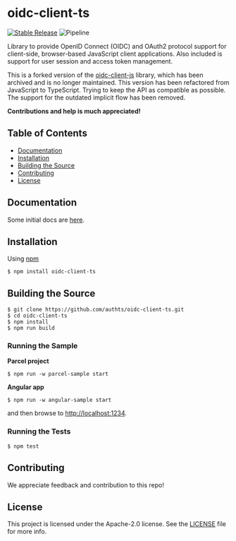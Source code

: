 # oidc-client-ts

[![Stable Release](https://img.shields.io/npm/v/oidc-client-ts.svg)](https://npm.im/oidc-client-ts)
![Pipeline](https://github.com/authts/oidc-client-ts/workflows/Release/badge.svg)

Library to provide OpenID Connect (OIDC) and OAuth2 protocol support for client-side, browser-based JavaScript client
applications. Also included is support for user session and access token management.

This is a forked version of the [oidc-client-js](https://github.com/IdentityModel/oidc-client-js) library, which has
been archived and is no longer maintained. This version has been refactored from JavaScript to TypeScript. Trying to keep the API as compatible as possible. The support for the outdated implicit flow has been removed.

**Contributions and help is much appreciated!**

## Table of Contents

-   [Documentation](#documentation)
-   [Installation](#installation)
-   [Building the Source](#building-the-source)
-   [Contributing](#contributing)
-   [License](#license)

## Documentation

Some initial docs are [here](https://github.com/IdentityModel/oidc-client-js/wiki).

## Installation

Using [npm](https://npmjs.org/)

```console
$ npm install oidc-client-ts
```

## Building the Source

```console
$ git clone https://github.com/authts/oidc-client-ts.git
$ cd oidc-client-ts
$ npm install
$ npm run build
```

### Running the Sample

**Parcel project**

```console
$ npm run -w parcel-sample start
```

**Angular app**

```console
$ npm run -w angular-sample start
```

and then browse to [http://localhost:1234](http://localhost:1234).

### Running the Tests

```console
$ npm test
```

## Contributing

We appreciate feedback and contribution to this repo!

## License

This project is licensed under the Apache-2.0 license. See the [LICENSE](https://github.com/authts/oidc-client-ts/blob/main/LICENSE) file for more info.
